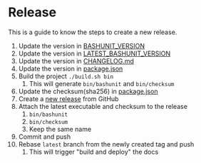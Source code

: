 # Release

This is a guide to know the steps to create a new release.

1. Update the version in [BASHUNIT_VERSION](../bashunit)
1. Update the version in [LATEST_BASHUNIT_VERSION](../install.sh)
1. Update the version in [CHANGELOG.md](../CHANGELOG.md)
1. Update the version in [package.json](../package.json)
1. Build the project `./build.sh bin`
    1. This will generate `bin/bashunit` and `bin/checksum`
1. Update the checksum(sha256) in [package.json](../package.json)
1. Create a [new release](https://github.com/TypedDevs/bashunit/releases/new) from GitHub
1. Attach the latest executable and checksum to the release
    1. `bin/bashunit`
    1. `bin/checksum`
    1. Keep the same name
1. Commit and push
1. Rebase `latest` branch from the newly created tag and push
    1. This will trigger "build and deploy" the docs
